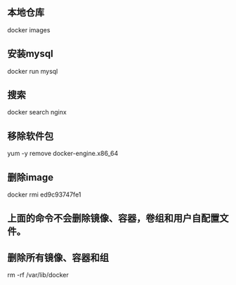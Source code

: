 ## 本地仓库

docker images

## 安装mysql

docker run mysql
 
## 搜索

docker search nginx

## 移除软件包

yum -y remove docker-engine.x86_64

## 删除image

docker rmi ed9c93747fe1 

## 上面的命令不会删除镜像、容器，卷组和用户自配置文件。
## 删除所有镜像、容器和组

rm -rf /var/lib/docker
